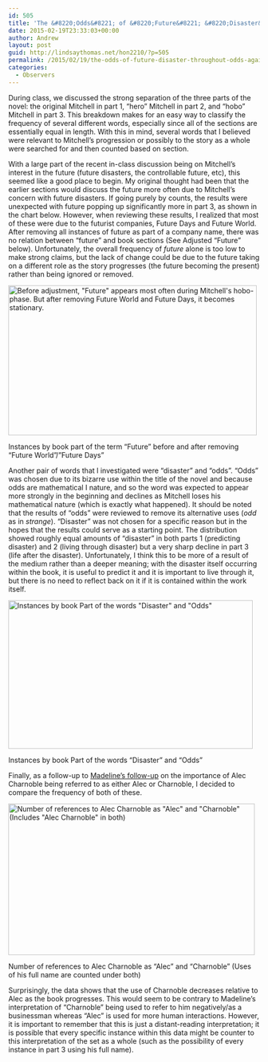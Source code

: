 ```yaml
---
id: 505
title: 'The &#8220;Odds&#8221; of &#8220;Future&#8221; &#8220;Disaster&#8221; throughout &#8220;Odds Against Tomorrow&#8221;'
date: 2015-02-19T23:33:03+00:00
author: Andrew
layout: post
guid: http://lindsaythomas.net/hon2210/?p=505
permalink: /2015/02/19/the-odds-of-future-disaster-throughout-odds-against-tomorrow/
categories:
  - Observers
---
```

During class, we discussed the strong separation of the three parts of the novel: the original Mitchell in part 1, “hero” Mitchell in part 2, and “hobo” Mitchell in part 3. This breakdown makes for an easy way to classify the frequency of several different words, especially since all of the sections are essentially equal in length. With this in mind, several words that I believed were relevant to Mitchell’s progression or possibly to the story as a whole were searched for and then counted based on section.

With a large part of the recent in-class discussion being on Mitchell’s interest in the future (future disasters, the controllable future, etc), this seemed like a good place to begin. My original thought had been that the earlier sections would discuss the future more often due to Mitchell’s concern with future disasters. If going purely by counts, the results were unexpected with future popping up significantly more in part 3, as shown in the chart below. However, when reviewing these results, I realized that most of these were due to the futurist companies, Future Days and Future World. After removing all instances of future as part of a company name, there was no relation between “future” and book sections (See Adjusted “Future” below). Unfortunately, the overall frequency of _future_ alone is too low to make strong claims, but the lack of change could be due to the future taking on a different role as the story progresses (the future becoming the present) rather than being ignored or removed.

<div id="attachment_507" style="width: 508px" class="wp-caption aligncenter">
  <a href="http://lindsaythomas.net/hon2210/wp-content/uploads/sites/7/2015/02/Week-6-Fig-1.png"><img class="wp-image-507 size-full" src="http://lindsaythomas.net/hon2210/wp-content/uploads/sites/7/2015/02/Week-6-Fig-1.png" alt="Before adjustment, &quot;Future&quot; appears most often during Mitchell's hobo-phase. But after removing Future World and Future Days, it becomes stationary." width="498" height="301" srcset="http://lindsaythomas.net/hon2210/wp-content/uploads/sites/7/2015/02/Week-6-Fig-1.png 498w, http://lindsaythomas.net/hon2210/wp-content/uploads/sites/7/2015/02/Week-6-Fig-1-300x181.png 300w, http://lindsaythomas.net/hon2210/wp-content/uploads/sites/7/2015/02/Week-6-Fig-1-100x60.png 100w, http://lindsaythomas.net/hon2210/wp-content/uploads/sites/7/2015/02/Week-6-Fig-1-150x91.png 150w, http://lindsaythomas.net/hon2210/wp-content/uploads/sites/7/2015/02/Week-6-Fig-1-200x121.png 200w, http://lindsaythomas.net/hon2210/wp-content/uploads/sites/7/2015/02/Week-6-Fig-1-450x272.png 450w" sizes="(max-width: 498px) 100vw, 498px" /></a>
  
  <p class="wp-caption-text">
    Instances by book part of the term &#8220;Future&#8221; before and after removing &#8220;Future World&#8221;/&#8221;Future Days&#8221;
  </p>
</div>

Another pair of words that I investigated were “disaster” and “odds”. “Odds” was chosen due to its bizarre use within the title of the novel and because odds are mathematical I nature, and so the word was expected to appear more strongly in the beginning and declines as Mitchell loses his mathematical nature (which is exactly what happened). It should be noted that the results of “odds” were reviewed to remove its alternative uses (_odd_ as in _strange_). “Disaster” was not chosen for a specific reason but in the hopes that the results could serve as a starting point. The distribution showed roughly equal amounts of “disaster” in both parts 1 (predicting disaster) and 2 (living through disaster) but a very sharp decline in part 3 (life after the disaster). Unfortunately, I think this to be more of a result of the medium rather than a deeper meaning; with the disaster itself occurring within the book, it is useful to predict it and it is important to live through it, but there is no need to reflect back on it if it is contained within the work itself.

<div id="attachment_508" style="width: 500px" class="wp-caption aligncenter">
  <a href="http://lindsaythomas.net/hon2210/wp-content/uploads/sites/7/2015/02/Week-6-Fig-2.png"><img class="wp-image-508 size-full" src="http://lindsaythomas.net/hon2210/wp-content/uploads/sites/7/2015/02/Week-6-Fig-2.png" alt="Instances by book Part of the words &quot;Disaster&quot; and &quot;Odds&quot;" width="490" height="298" srcset="http://lindsaythomas.net/hon2210/wp-content/uploads/sites/7/2015/02/Week-6-Fig-2.png 490w, http://lindsaythomas.net/hon2210/wp-content/uploads/sites/7/2015/02/Week-6-Fig-2-300x182.png 300w, http://lindsaythomas.net/hon2210/wp-content/uploads/sites/7/2015/02/Week-6-Fig-2-100x61.png 100w, http://lindsaythomas.net/hon2210/wp-content/uploads/sites/7/2015/02/Week-6-Fig-2-150x91.png 150w, http://lindsaythomas.net/hon2210/wp-content/uploads/sites/7/2015/02/Week-6-Fig-2-200x122.png 200w, http://lindsaythomas.net/hon2210/wp-content/uploads/sites/7/2015/02/Week-6-Fig-2-450x274.png 450w" sizes="(max-width: 490px) 100vw, 490px" /></a>
  
  <p class="wp-caption-text">
    Instances by book Part of the words &#8220;Disaster&#8221; and &#8220;Odds&#8221;
  </p>
</div>

Finally, as a follow-up to [Madeline’s follow-up](http://lindsaythomas.net/hon2210/2015/02/18/response-to-the-fallacy-of-the-future/) on the importance of Alec Charnoble being referred to as either Alec or Charnoble, I decided to compare the frequency of both of these.

<div id="attachment_509" style="width: 504px" class="wp-caption aligncenter">
  <a href="http://lindsaythomas.net/hon2210/wp-content/uploads/sites/7/2015/02/Week-6-Fig-3.png"><img class="wp-image-509 size-full" src="http://lindsaythomas.net/hon2210/wp-content/uploads/sites/7/2015/02/Week-6-Fig-3.png" alt="Number of references to Alec Charnoble as &quot;Alec&quot; and &quot;Charnoble&quot; (Includes &quot;Alec Charnoble&quot; in both)" width="494" height="304" srcset="http://lindsaythomas.net/hon2210/wp-content/uploads/sites/7/2015/02/Week-6-Fig-3.png 494w, http://lindsaythomas.net/hon2210/wp-content/uploads/sites/7/2015/02/Week-6-Fig-3-300x185.png 300w, http://lindsaythomas.net/hon2210/wp-content/uploads/sites/7/2015/02/Week-6-Fig-3-100x62.png 100w, http://lindsaythomas.net/hon2210/wp-content/uploads/sites/7/2015/02/Week-6-Fig-3-150x92.png 150w, http://lindsaythomas.net/hon2210/wp-content/uploads/sites/7/2015/02/Week-6-Fig-3-200x123.png 200w, http://lindsaythomas.net/hon2210/wp-content/uploads/sites/7/2015/02/Week-6-Fig-3-450x277.png 450w" sizes="(max-width: 494px) 100vw, 494px" /></a>
  
  <p class="wp-caption-text">
    Number of references to Alec Charnoble as &#8220;Alec&#8221; and &#8220;Charnoble&#8221; (Uses of his full name are counted under both)
  </p>
</div>

Surprisingly, the data shows that the use of Charnoble decreases relative to Alec as the book progresses. This would seem to be contrary to Madeline’s interpretation of &#8220;Charnoble&#8221; being used to refer to him negatively/as a businessman whereas &#8220;Alec&#8221; is used for more human interactions. However, it is important to remember that this is just a distant-reading interpretation; it is possible that every specific instance within this data might be counter to this interpretation of the set as a whole (such as the possibility of every instance in part 3 using his full name).